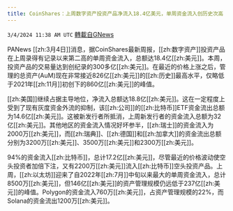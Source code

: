 ```yaml
---
title: CoinShares：上周数字资产投资产品净流入18.4亿美元，单周资金流入创历史次高
---
```

`3/4/2024 11:38 AM UTC` [轉載自GNews](https://gnews.org/articles/2363472)

PANews [[zh:3月4日]]消息，据CoinShares最新周报，[[zh:数字资产]]投资产品在上周录得有记录以来第二高的单周资金流入，总额达18.4亿[[zh:美元]]。本周，投资产品的交易量达到创纪录的300多亿[[zh:美元]]。在最近的价格上涨之后，管理的总资产(AuM)现在非常接近826亿[[zh:美元]]的[[zh:历史]]最高水平，仅略低于2021年[[zh:11月]]初创下的860亿[[zh:美元]]的峰值。

[[zh:美国]]继续占据主导地位，净流入总额达18.8亿[[zh:美元]]。这在一定程度上受到了现有灰度资金外流的抑制，该[[zh:公司]]的[[zh:比特币]]ETF资金流出总额为14.6亿[[zh:美元]]。这被新发行者所抵消，上周新发行者的资金流入总额为32亿[[zh:美元]]。其他地区的资金流入情况好坏参半，[[zh:瑞士]]的资金流入为2000万[[zh:美元]]，而[[zh:瑞典]]、[[zh:德国]]和[[zh:加拿大]]的资金流出总额分别为3200万[[zh:美元]]、3500万[[zh:美元]]和2300万[[zh:美元]]。

94%的资金流入[[zh:比特币]]，总计17.2亿[[zh:美元]]，尽管最近的价格波动使空头投资者加倍下注，又有2200万[[zh:美元]]流入[[zh:比特币]]空头投资产品。上周，[[zh:以太坊]]迎来了自2022年[[zh:7月]]中旬以来最大的单周资金流入，总计8500万[[zh:美元]]，但146亿[[zh:美元]]的资产管理规模仍远低于237亿[[zh:美元]]的峰值。Polygon的资金流入760万[[zh:美元]]，占资产管理规模的22%，而Solana的资金流出1200万[[zh:美元]]。
